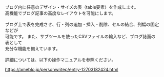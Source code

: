 ブログ内に任意のデザイン・サイズの表（table要素）を作成します。 <br>
高機能でブログ記事の高度なレイアウトを可能にします。 <br>
 <br>
ブログ上で表を完成させ、行・列の追加・挿入・削除、セルの結合、列幅の固定などが<br>
可能です。 また、サブツールを使ったCSVファイルの輸入など、ブログ誌面の表として<br>
充分な機能を備えています。<br>
<br>
詳細については、以下の操作マニュアルを参照ください。<br>

https://ameblo.jp/personwritep/entry-12703182424.html


